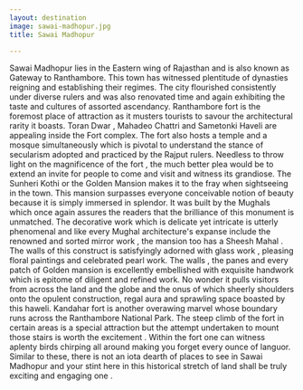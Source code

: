 ```yaml
---
layout: destination
image: sawai-madhopur.jpg
title: Sawai Madhopur

---
```

Sawai Madhopur lies in the Eastern wing of Rajasthan and is also known as Gateway to Ranthambore. This town has witnessed plentitude of dynasties reigning and establishing their regimes. The city  flourished consistently under diverse rulers and was also renovated time and again exhibiting the taste and cultures of assorted ascendancy.
Ranthambore fort is the foremost place of attraction as it musters tourists to savour the architectural rarity it boasts. Toran Dwar , Mahadeo Chattri and Sametonki Haveli are appealing inside the Fort complex. The fort also hosts a temple and a mosque simultaneously which is pivotal to understand the stance of secularism adopted and practiced by the Rajput rulers. Needless to throw light on the magnificence of the fort , the much better plea would be to extend an invite for people to come and visit and witness its grandiose.
The Sunheri Kothi or the Golden Mansion makes it to the fray when sightseeing in the town. This mansion surpasses everyone conceivable notion of beauty because it is simply immersed in splendor. It was built by the Mughals which once again assures the readers that the brilliance of this monument is unmatched. The decorative work which is delicate yet intricate is utterly phenomenal and like every Mughal architecture's expanse include the renowned and sorted mirror work , the mansion too has a Sheesh Mahal . The walls of this construct is satisfyingly adorned with glass work , pleasing floral paintings and celebrated pearl work. The walls , the panes and every patch of Golden mansion is excellently embellished with exquisite handwork which is epitome of diligent and refined work. No wonder it pulls visitors from across the land and the globe and the onus of which sheerly shoulders onto the opulent construction, regal aura and sprawling space boasted by this haweli.
Kandahar  fort is another overawing marvel whose boundary runs across the Ranthambore National Park.
The steep climb of the fort in certain areas is a special attraction but the attempt undertaken to mount those stairs is worth the excitement .
Within the fort one can witness aplenty birds chirping all around making you forget every ounce of languor.
Similar to these,  there is not an iota dearth of places to see in Sawai Madhopur and your stint here in this historical stretch of land shall be truly exciting and engaging one .

